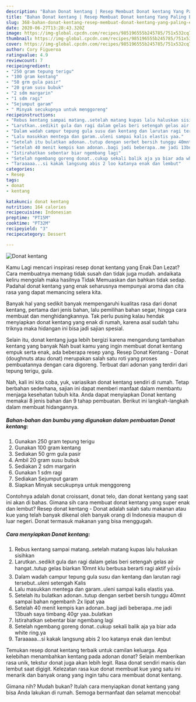 ```yaml
---
description: "Bahan Donat kentang | Resep Membuat Donat kentang Yang Paling Enak"
title: "Bahan Donat kentang | Resep Membuat Donat kentang Yang Paling Enak"
slug: 368-bahan-donat-kentang-resep-membuat-donat-kentang-yang-paling-enak
date: 2020-06-27T13:28:43.320Z
image: https://img-global.cpcdn.com/recipes/985196555b245785/751x532cq70/donat-kentang-foto-resep-utama.jpg
thumbnail: https://img-global.cpcdn.com/recipes/985196555b245785/751x532cq70/donat-kentang-foto-resep-utama.jpg
cover: https://img-global.cpcdn.com/recipes/985196555b245785/751x532cq70/donat-kentang-foto-resep-utama.jpg
author: Cory Figueroa
ratingvalue: 4.9
reviewcount: 7
recipeingredient:
- "250 gram tepung terigu"
- "100 gram kentang"
- "50 grm gula pasir"
- "20 gram susu bubuk"
- "2 sdm margarin"
- "1 sdm ragi"
- "Sejumput garam"
- " Minyak secukupnya untuk menggoreng"
recipeinstructions:
- "Rebus kentang sampai matang..setelah matang kupas lalu haluskan sisihkan"
- "Larutkan..sedikit gula dan ragi dalam gelas beri setengah gelas air hangat..tutup gelas biarkan 10mnt klu berbusa berarti ragi aktif y👍👍"
- "Dalam wadah campur tepung gula susu dan kentang dan larutan ragi tersebut..uleni setengah Kalis"
- "Lalu masukkan mentega dan garam..uleni sampai kalis elastis yaa."
- "Setelah itu bulatkan adonan..tutup dengan serbet bersih tunggu 40mnt sampai bahan ngembanh 2x lipat yaa"
- "Setelah 40 menit kempis kan adonan..bagi jadi beberapa..me jadi 13buah saya timbang 40gr yaa..bulatkan"
- "Istirahatkan sebentar biar ngembang lagi"
- "Setelah ngembang goreng donat..cukup sekali balik aja ya biar ada white ring.ya"
- "Taraaaaa...si kakak langsung abis 2 loo katanya enak dan lembut"
categories:
- Resep
tags:
- donat
- kentang

katakunci: donat kentang 
nutrition: 164 calories
recipecuisine: Indonesian
preptime: "PT15M"
cooktime: "PT32M"
recipeyield: "3"
recipecategory: Dessert

---
```



![Donat kentang](https://img-global.cpcdn.com/recipes/985196555b245785/751x532cq70/donat-kentang-foto-resep-utama.jpg)

Kamu Lagi mencari inspirasi resep donat kentang yang Enak Dan Lezat? Cara membuatnya memang tidak susah dan tidak juga mudah. andaikata keliru mengolah maka hasilnya Tidak Memuaskan dan bahkan tidak sedap. Padahal donat kentang yang enak seharusnya mempunyai aroma dan cita rasa yang dapat memancing selera kita.

Banyak hal yang sedikit banyak mempengaruhi kualitas rasa dari donat kentang, pertama dari jenis bahan, lalu pemilihan bahan segar, hingga cara membuat dan menghidangkannya. Tak perlu pusing kalau hendak menyiapkan donat kentang yang enak di rumah, karena asal sudah tahu triknya maka hidangan ini bisa jadi sajian spesial.

Selain itu, donat kentang juga lebih bergizi karena mengandung tambahan kentang yang banyak Nah buat kamu yang ingin membuat donat kentang empuk serta enak, ada beberapa resep yang. Resep Donat Kentang - Donat (doughnuts atau donat) merupakan salah satu roti yang proses pembuatannya dengan cara digoreng. Terbuat dari adonan yang terdiri dari tepung terigu, gula.


Nah, kali ini kita coba, yuk, variasikan donat kentang sendiri di rumah. Tetap berbahan sederhana, sajian ini dapat memberi manfaat dalam membantu menjaga kesehatan tubuh kita. Anda dapat menyiapkan Donat kentang memakai 8 jenis bahan dan 9 tahap pembuatan. Berikut ini langkah-langkah dalam membuat hidangannya.

<!--inarticleads1-->

##### Bahan-bahan dan bumbu yang digunakan dalam pembuatan Donat kentang:

1. Gunakan 250 gram tepung terigu
1. Gunakan 100 gram kentang
1. Sediakan 50 grm gula pasir
1. Ambil 20 gram susu bubuk
1. Sediakan 2 sdm margarin
1. Gunakan 1 sdm ragi
1. Sediakan Sejumput garam
1. Siapkan  Minyak secukupnya untuk menggoreng


Contohnya adalah donat croissant, donat telo, dan donat kentang yang saat ini akan di bahas. Gimana sih cara membuat donat kentang yang super enak dan lembut? Resep donat kentang - Donat adalah salah satu makanan atau kue yang telah banyak dikenal oleh banyak orang di Indonesia maupun di luar negeri. Donat termasuk makanan yang bisa menggugah. 

<!--inarticleads2-->

##### Cara menyiapkan Donat kentang:

1. Rebus kentang sampai matang..setelah matang kupas lalu haluskan sisihkan
1. Larutkan..sedikit gula dan ragi dalam gelas beri setengah gelas air hangat..tutup gelas biarkan 10mnt klu berbusa berarti ragi aktif y👍👍
1. Dalam wadah campur tepung gula susu dan kentang dan larutan ragi tersebut..uleni setengah Kalis
1. Lalu masukkan mentega dan garam..uleni sampai kalis elastis yaa.
1. Setelah itu bulatkan adonan..tutup dengan serbet bersih tunggu 40mnt sampai bahan ngembanh 2x lipat yaa
1. Setelah 40 menit kempis kan adonan..bagi jadi beberapa..me jadi 13buah saya timbang 40gr yaa..bulatkan
1. Istirahatkan sebentar biar ngembang lagi
1. Setelah ngembang goreng donat..cukup sekali balik aja ya biar ada white ring.ya
1. Taraaaaa...si kakak langsung abis 2 loo katanya enak dan lembut


Temukan resep donat kentang terbaik untuk camilan keluarga. Apa kelebihan menambahkan kentang pada adonan donat? Selain memberikan rasa unik, tekstur donat juga akan lebih legit. Rasa donat sendiri manis dan lembut saat digigit. Kelezatan rasa kue donat membuat kue yang satu ini menarik dan banyak orang yang ingin tahu cara membuat donat kentang. 

Gimana nih? Mudah bukan? Itulah cara menyiapkan donat kentang yang bisa Anda lakukan di rumah. Semoga bermanfaat dan selamat mencoba!
